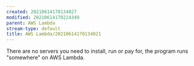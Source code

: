```yaml
---
created: 20210614170134027
modified: 20210614170224349
parent: AWS Lambda
stream-type: default
title: AWS Lambda/20210614170134021
---
```

There are no servers you need to install, run or pay for, the program runs "somewhere" on AWS Lambda.
